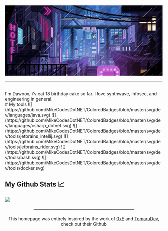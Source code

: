 <div align="center">
  <img src="https://raw.githubusercontent.com/Dawoox/Dawoox/master/font.gif">
</div>

---

<br>
I'm Dawoox, i'v eat 18 birthday cake so far. I love synthwave, infosec, and engineering in general.<br>
# My tools
![](https://github.com/MikeCodesDotNET/ColoredBadges/blob/master/svg/dev/languages/java.svg)
![](https://github.com/MikeCodesDotNET/ColoredBadges/blob/master/svg/dev/languages/csharp_dotnet.svg)
![](https://github.com/MikeCodesDotNET/ColoredBadges/blob/master/svg/dev/tools/jetbrains_intellij.svg)
![](https://github.com/MikeCodesDotNET/ColoredBadges/blob/master/svg/dev/tools/jetbrains_rider.svg)
![](https://github.com/MikeCodesDotNET/ColoredBadges/blob/master/svg/dev/tools/bash.svg)
![](https://github.com/MikeCodesDotNET/ColoredBadges/blob/master/svg/dev/tools/docker.svg)

## My Github Stats &#x1f4c8;

<a href="https://github.com/Dawoox">
  <img align="center" src="https://github-readme-stats.vercel.app/api?username=dawoox&show_icons=true&theme=material-palenight&?count_private=true&include_all_commits=true">
</a>

<br>
<p align="center">━━━━━━━━━━━━━━━━━━━━━━━━━━━━━━━━━━━━━━</p>
<p align="center"> 
  This homepage was entirely inspired by the work of <a href="https://github.com/0x307845">0xE</a> and <a href="https://github.com/TomaruDev">TomaruDev</a>, check out their Github
</p>
